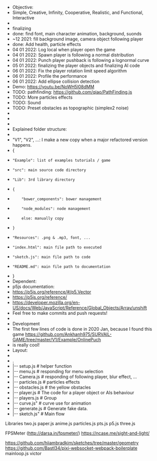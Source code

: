 - Objective:
- Simple, Creative, Infinity, Cooperative, Realistic, and Functional, Interactive
- 
- finalizing
- done: find font, main character animation, background, suonds
- ~12 2021: fill background image, camera object following player
- done: Add health, particle effects
- 04 01 2022: Log local when player open the game
- 04 01 2022: Spawn player is following a normal distribution
- 04 01 2022: Punch player pushback is following a lognormal curve
- 05 01 2022: finalizing the player objects and finalizing AI code
- 06 01 2022: Fix the player rotation limit speed algorithm
- 06 01 2022: Profile the performance
- 06 01 2022: Add ellipse collision detection
- Demo: https://youtu.be/NoWH5l08dMM
- TODO: pathfinding: https://github.com/qiao/PathFinding.js
- TODO: More particles effects
- TODO: Sound
- TODO: Preset obstacles as topographic (simplex2 noise)
- 
- 
- 
- Explained folder structure:
- 
- "V1", "V2", ...: I make a new copy when a major refactored version happens.
- {
-     "Example": list of examples tutorials / game
-     "src": main source code directory
-     "Lib": 3rd library directory
-     {
-         "bower_components": bower management
-         "node_modules": node management
-         else: manually copy
-     }
-     "Resources": .png & .mp3, font, ...
-     "index.html": main file path to executed
-     "sketch.js": main file path to code
-     "README.md": main file path to documentation
- }
- Dependent:
- p5js documentation:
- https://p5js.org/reference/#/p5.Vector
- https://p5js.org/reference/
- https://developer.mozilla.org/en-US/docs/Web/JavaScript/Reference/Global_Objects/Array/unshift
- Feel free to make commits and push requests!
- 
- Development
- The first few lines of code is done in 2020 Jan, because I found this game https://github.com/Ankhanh975/SURVAIL-GAME/tree/master/V1/Example/OnlinePuch
- is really cool!
- Layout:
- 
- .
- |-- setup.js        # helper function
- |-- menu.js         # responding for menu selection
- |-- Camera.js       # responding of following player, blur effect, ...
- |-- particles.js    # particles effects
- |-- obstacles.js    # the yellow obstacles 
- |-- player.js       # The code for a player object or AIs behaviour
- |-- players.js      # Group 
- |-- curve.js"       # curve use for animation
- |-- generate.js     # Generate fake data.
- |-- sketch.js"      # Main flow

Libraries
two.js
paper.js
anime.js
particles.js
pts.js
p5.js
three.js

FPSMeter (http://darsa.in/fpsmeter/)
https://ncase.me/sight-and-light/

https://github.com/hiiambradkim/sketches/tree/master/geometry
https://github.com/Bastl34/pixi-websocket-webpack-boilerplate
mainloop.js
victor
